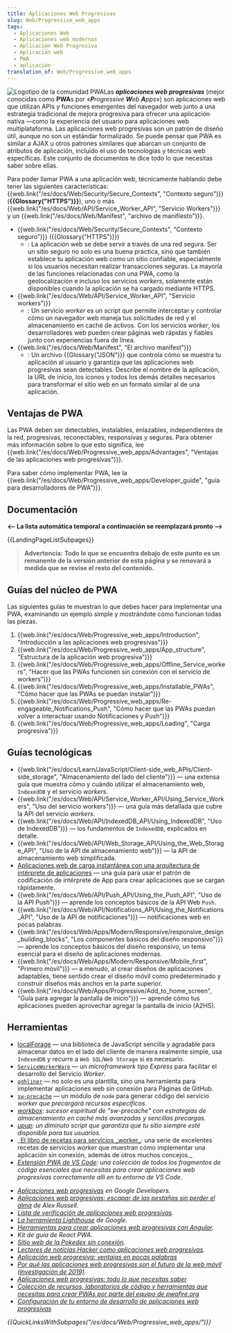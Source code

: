 ```yaml
---
title: Aplicaciones Web Progresivas
slug: Web/Progressive_web_apps
tags:
  - Aplicaciones Web
  - Aplicaciones web modernas
  - Aplicación Web Progresiva
  - Aplicación web
  - PWA
  - aplicación
translation_of: Web/Progressive_web_apps
---
```

![Logotipo de la comunidad PWA](https://mdn.mozillademos.org/files/16742/pwa.png)Las **_aplicaciones web progresivas_** (mejor conocidas como **PWA**s por «_**P**rogressive **W**eb **A**pps_») son aplicaciones web que utilizan APIs y funciones emergentes del navegador web junto a una estrategia tradicional de mejora progresiva para ofrecer una aplicación nativa —como la experiencia del usuario para aplicaciones web multiplataforma. Las aplicaciones web progresivas son un patrón de diseño útil, aunque no son un estándar formalizado. Se puede pensar que PWA es similar a AJAX u otros patrones similares que abarcan un conjunto de atributos de aplicación, incluido el uso de tecnologías y técnicas web específicas. Este conjunto de documentos te dice todo lo que necesitas saber sobre ellas.

Para poder llamar PWA a una aplicación web, técnicamente hablando debe tener las siguientes características: {{web.link("/es/docs/Web/Security/Secure_Contexts", "Contexto seguro")}} (**{{Glossary("HTTPS")}}**), uno o más {{web.link("/es/docs/Web/API/Service_Worker_API", "Servicio Workers")}} y un {{web.link("/es/docs/Web/Manifest", "archivo de manifiesto")}}.

- {{web.link("/es/docs/Web/Security/Secure_Contexts", "Contexto seguro")}} ({{Glossary("HTTPS")}})
  - : La aplicación web se debe servir a través de una red segura. Ser un sitio seguro no solo es una buena práctica, sino que también establece tu aplicación web como un sitio confiable, especialmente si los usuarios necesitan realizar transacciones seguras. La mayoría de las funciones relacionadas con una PWA, como la geolocalización e incluso los servicios _workers_, solamente están disponibles cuando la aplicación se ha cargado mediante HTTPS.
- {{web.link("/es/docs/Web/API/Service_Worker_API", "Servicio workers")}}
  - : Un servicio _worker_ es un script que permite interceptar y controlar cómo un navegador web maneja tus solicitudes de red y el almacenamiento en caché de activos. Con los servicios _worker_, los desarrolladores web pueden crear páginas web rápidas y fiables junto con experiencias fuera de línea.
- {{web.link("/es/docs/Web/Manifest", "El archivo manifest")}}
  - : Un archivo {{Glossary("JSON")}} que controla cómo se muestra tu aplicación al usuario y garantiza que las aplicaciones web progresivas sean detectables. Describe el nombre de la aplicación, la URL de inicio, los iconos y todos los demás detalles necesarios para transformar el sitio web en un formato similar al de una aplicación.

## Ventajas de PWA

Las PWA deben ser detectables, instalables, enlazables, independientes de la red, progresivas, reconectables, responsivas y seguras. Para obtener más información sobre lo que esto significa, lee {{web.link("/es/docs/Web/Progressive_web_apps/Advantages", "Ventajas de las aplicaciones web progresivas")}}.

Para saber cómo implementar PWA, lee la {{web.link("/es/docs/Web/Progressive_web_apps/Developer_guide", "guía para desarrolladores de PWA")}}.

## Documentación

**<-- La lista automática temporal a continuación se reemplazará pronto -->**

{{LandingPageListSubpages}}

> **Advertencia:** **Todo lo que se encuentra debajo de este punto es un remanente de la versión anterior de esta página y se renovará a medida que se revise el resto del contenido.**

## Guías del núcleo de PWA

Las siguientes guías te muestran lo que debes hacer para implementar una PWA, examinando un ejemplo simple y mostrándote cómo funcionan todas las piezas.

1.  {{web.link("/es/docs/Web/Progressive_web_apps/Introduction", "Introducción a las aplicaciones web progresivas")}}
2.  {{web.link("/es/docs/Web/Progressive_web_apps/App_structure", "Estructura de la aplicación web progresiva")}}
3.  {{web.link("/es/docs/Web/Progressive_web_apps/Offline_Service_workers", "Hacer que las PWAs funcionen sin conexión con el servicio de workers")}}
4.  {{web.link("/es/docs/Web/Progressive_web_apps/Installable_PWAs", "Cómo hacer que las PWAs se puedan instalar")}}
5.  {{web.link("/es/docs/Web/Progressive_web_apps/Re-engageable_Notifications_Push", "Cómo hacer que las PWAs puedan volver a interactuar usando Notificaciones y Push")}}
6.  {{web.link("/es/docs/Web/Progressive_web_apps/Loading", "Carga progresiva")}}

## Guías tecnológicas

- {{web.link("/es/docs/Learn/JavaScript/Client-side_web_APIs/Client-side_storage", "Almacenamiento del lado del cliente")}} — una extensa guía que muestra cómo y cuándo utilizar el almacenamiento web, `IndexedDB` y el servicio _workers_.
- {{web.link("/es/docs/Web/API/Service_Worker_API/Using_Service_Workers", "Uso del servicio workers")}} — una guía más detallada que cubre la API del servicio _workers_.
- {{web.link("/es/docs/Web/API/IndexedDB_API/Using_IndexedDB", "Uso de IndexedDB")}} — los fundamentos de `IndexedDB`, explicados en detalle.
- {{web.link("/es/docs/Web/API/Web_Storage_API/Using_the_Web_Storage_API", "Uso de la API de almacenamiento web")}} — la API de almacenamiento web simplificada.
- [Aplicaciones web de carga instantánea con una arquitectura de intérprete de aplicaciones](https://developers.google.com/web/updates/2015/11/app-shell) — una guía para usar el patrón de codificación de intérprete de App para crear aplicaciones que se cargan rápidamente.
- {{web.link("/es/docs/Web/API/Push_API/Using_the_Push_API", "Uso de la API Push")}} — aprende los conceptos básicos de la API Web `Push`.
- {{web.link("/es/docs/Web/API/Notifications_API/Using_the_Notifications_API", "Uso de la API de notificaciones")}} — notificaciones web en pocas palabras.
- {{web.link("/es/docs/Web/Apps/Modern/Responsive/responsive_design_building_blocks", "Los componentes básicos del diseño responsivo")}} — aprende los conceptos básicos del diseño responsivo, un tema esencial para el diseño de aplicaciones modernas.
- {{web.link("/es/docs/Web/Apps/Modern/Responsive/Mobile_first", "Primero móvil")}} — a menudo, al crear diseños de aplicaciones adaptables, tiene sentido crear el diseño móvil como predeterminado y construir diseños más anchos en la parte superior.
- {{web.link("/es/docs/Web/Apps/Progressive/Add_to_home_screen", "Guía para agregar la pantalla de inicio")}} — aprende cómo tus aplicaciones pueden aprovechar agregar la pantalla de inicio (A2HS).

## Herramientas

- [localForage](https://localforage.github.io/localForage/) — una biblioteca de JavaScript sencilla y agradable para almacenar datos en el lado del cliente de manera realmente simple, usa `IndexedDB` y recurre a `Web SQL`/`Web Storage` si es necesario.
- [`ServiceWorkerWare`](https://github.com/fxos-components/serviceworkerware) — un _microframework tipo Express_ para facilitar el desarrollo del Servicio _Worker_.
- [`oghliner`](https://github.com/mozilla/oghliner) — no solo es una plantilla, sino una herramienta para implementar aplicaciones web sin conexión para Páginas de GitHub.
- [`sw-precache`](https://github.com/GoogleChrome/sw-precache) — un módulo de `node` para generar código del servicio _worker que precargará recursos específicos._
- _[workbox](https://github.com/GoogleChrome/workbox): sucesor espiritual de "sw-precache" con estrategias de almacenamiento en caché más avanzadas y sencillas precargas._
- _[upup](https://www.talater.com/upup/): un diminuto script que garantiza que tu sitio siempre esté disponible para tus usuarios._
- _[El libro de recetas para servicios \_worker_](https://serviceworke.rs/): una serie de excelentes recetas de servicios _worker_ que muestran cómo implementar una aplicación sin conexión, además de otros muchos concejos.\_
- _[Extensión PWA de VS Code](https://marketplace.visualstudio.com/items?itemName=mayeedwin.vscode-pwa): una colección de todos los fragmentos de código esenciales que necesitas para crear aplicaciones web progresivas correctamente allí en tu entorno de VS Code._

<!---->

- _[Aplicaciones web progresivas](https://developers.google.com/web/progressive-web-apps) en Google Developers._
- _[Aplicaciones web progresivas: escapar de las pestañas sin perder el alma](https://medium.com/@slightlylate/progressive-apps-escaping-tabs-without-losing-our-soul-3b93a8561955#.6czgj0myh) de Alex Russell._
- _[Lista de verificación de aplicaciones web progresivas](https://developers.google.com/web/progressive-web-apps/checklist)._
- _[La herramienta Lighthouse](https://developers.google.com/web/tools/lighthouse) de Google._
- _[Herramientas para crear aplicaciones web progresivas con Angular](https://github.com/angular/mobile-toolkit)._
- _Kit de guía de React PWA._
- _[Sitio web de la Pokedex sin conexión](https://pokedex.org/)._
- _[Lectores de noticias Hacker como aplicaciones web progresivas](https://hnpwa.com/)._
- _[Aplicación web progresiva: ventajas en pocas palabras](https://goingmeta.io/progressive-web-app/)_
- _[Por qué las aplicaciones web progresivas son el futuro de la web móvil (investigación de 2019)](https://ymedialabs.com/progressive-web-apps)._
- _[Aplicaciones web progresivas: todo lo que necesitas saber](https://www.csschopper.com/blog/progressive-web-apps-everything-you-need-to-know/)_
- _[Colección de recursos, laboratorios de código y herramientas que necesitas para crear PWAs por parte del equipo de pwafire.org](https://pwafire.org)_
- _[Configuración de tu entorno de desarrollo de aplicaciones web progresivas](https://github.com/pwafire/pwadev-tips)_

_{{QuickLinksWithSubpages("/es/docs/Web/Progressive_web_apps/")}}_

